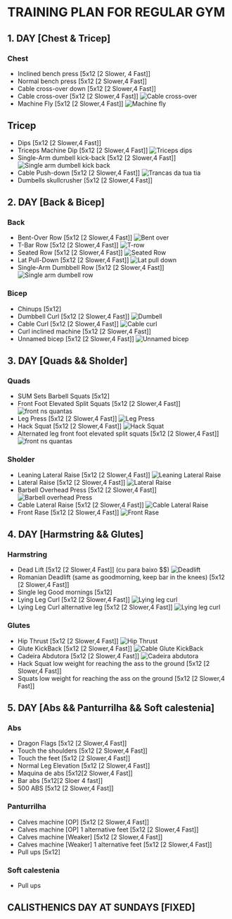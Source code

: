 # TRAINING PLAN FOR REGULAR GYM
## 1. DAY [Chest & Tricep]
### Chest
- Inclined bench press [5x12 [2 Slower, 4 Fast]]
- Normal bench press [5x12 [2 Slower,4 Fast]]
- Cable cross-over down [5x12 [2 Slower,4 Fast]]
- Cable cross-over [5x12 [2 Slower,4 Fast]]
  ![Cable cross-over](assets/cross-over.png)
- Machine Fly [5x12 [2 Slower,4 Fast]]
  ![Machine fly](assets/Machine-flys.png)
## Tricep
- Dips [5x12 [2 Slower,4 Fast]]
- Triceps Machine Dip [5x12 [2 Slower,4 Fast]]
  ![Triceps dips](assets/triceps-dips.png)
- Single-Arm dumbell kick-back [5x12 [2 Slower,4 Fast]]
  ![Single arm dumbell kick back](assets/single-arm-dumbell-kick-back.png)
- Cable Push-down [5x12 [2 Slower,4 Fast]]
  ![Trancas da tua tia](assets/trancas-da-tua-tia.png)
- Dumbells skullcrusher [5x12 [2 Slower,4 Fast]]
## 2. DAY [Back & Bicep]
### Back
- Bent-Over Row [5x12 [2 Slower,4 Fast]]
  ![Bent over](assets/bent-over.png)
- T-Bar Row [5x12 [2 Slower,4 Fast]]
  ![T-row](assets/t-row.png)
- Seated Row [5x12 [2 Slower,4 Fast]]
  ![Seated Row](assets/seated-row.png)
- Lat Pull-Down [5x12 [2 Slower,4 Fast]]
  ![Lat pull down](assets/lat-pulldown.png)
- Single-Arm Dumbbell Row [5x12 [2 Slower,4 Fast]]
  ![Single arm dumbell row](assets/single-arm-dumbell.png)
### Bicep
- Chinups [5x12]
- Dumbbell Curl [5x12 [2 Slower,4 Fast]]
  ![Dumbell](assets/Dumbbell.png)
- Cable Curl [5x12 [2 Slower,4 Fast]]
  ![Cable curl](assets/bicep-cable.png)
- Curl inclined machine [5x12 [2 Slower,4 Fast]]
- Unnamed bicep [5x12 [2 Slower,4 Fast]]
  ![Unnamed bicep](assets/inclined-ns-quantas.png)
## 3. DAY [Quads && Sholder]
### Quads
- SUM Sets Barbell Squats [5x12]
- Front Foot Elevated Split Squats [5x12 [2 Slower,4 Fast]]
  ![front ns quantas](assets/front-quads-ns-quantas.png)
- Leg Press [5x12 [2 Slower,4 Fast]]
  ![Leg Press](assets/leg-press.png)
- Hack Squat [5x12 [2 Slower,4 Fast]]
  ![Hack Squat](assets/hack-squat.png)
- Alternated leg front foot elevated split squats [5x12 [2 Slower,4 Fast]]
  ![front ns quantas](assets/front-quads-ns-quantas.png)
### Sholder
- Leaning Lateral Raise [5x12 [2 Slower,4 Fast]]
  ![Leaning Lateral Raise](assets/leaning-lateral.png)
- Lateral Raise [5x12 [2 Slower,4 Fast]]
  ![Lateral Raise](assets/lateral-raise.png)
- Barbell Overhead Press [5x12 [2 Slower,4 Fast]]
  ![Barbell overhead Press](assets/barbell-brench-press.png)
- Cable Lateral Raise [5x12 [2 Slower,4 Fast]]
  ![Cable Lateral Raise](assets/cable-lateral-raise.png)
- Front Rase [5x12 [2 Slower,4 Fast]]
  ![Front Rase](assets/front-rase.png)
## 4. DAY [Harmstring && Glutes]
### Harmstring
- Dead Lift [5x12 [2 Slower,4 Fast]] (cu para baixo $\$)
  ![Deadlift](assets/deadlift.png)
- Romanian Deadlift (same as goodmorning, keep bar in the knees) [5x12 [2 Slower,4 Fast]]
- Single leg Good mornings [5x12]
- Lying Leg Curl [5x12 [2 Slower,4 Fast]]
  ![Lying leg curl](assets/lying-leg-curl.png)
- Lying Leg Curl alternative leg [5x12 [2 Slower,4 Fast]]
  ![Lying leg curl](assets/lying-leg-curl.png)
### Glutes
- Hip Thrust [5x12 [2 Slower,4 Fast]]
  ![Hip Thrust](assets/Hip-trust.png)
- Glute KickBack [5x12 [2 Slower,4 Fast]]
  ![Cable Glute KickBack](assets/cable-kick-back.png)
- Cadeira Abdutora [5x12 [2 Slower,4 Fast]]
  ![Cadeira abdutora](assets/cadeira-abdutora.png)
- Hack Squat low weight for reaching the ass to the ground [5x12 [2 Slower,4 Fast]]
- Squats low weight for reaching the ass on the ground [5x12 [2 Slower,4 Fast]]
## 5. DAY [Abs && Panturrilha && Soft calestenia]
### Abs
- Dragon Flags [5x12 [2 Slower,4 Fast]]
- Touch the shoulders [5x12 [2 Slower,4 Fast]]
- Touch the feet [5x12 [2 Slower,4 Fast]]
- Normal Leg Elevation [5x12 [2 Slower,4 Fast]]
- Maquina de abs [5x12[2 Slower,4 Fast]]
- Bar abs [5x12[2 Sloer 4 fast]]
- 500 ABS [5x12 [2 Slower,4 Fast]]
### Panturrilha
- Calves machine [OP] [5x12 [2 Slower,4 Fast]]
- Calves machine [OP] 1 alternative feet [5x12 [2 Slower,4 Fast]]
- Calves machine [Weaker] [5x12 [2 Slower,4 Fast]]
- Calves machine [Weaker] 1 alternative feet [5x12 [2 Slower,4 Fast]]
- Pull ups [5x12]
### Soft calestenia
- Pull ups
## CALISTHENICS DAY AT SUNDAYS [FIXED]